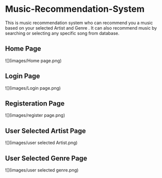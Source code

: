# Music-Recommendation-System
This is music recommendation system who can recommend you a music based on your selected Artist and Genre . It can also recommend music by searching or selecting any specific song from database.


## Home Page
![](images/Home page.png)

## Login Page
![](images/Login page.png)

## Registeration Page
![](images/register page.png)

## User Selected Artist Page
![](images/user selected Artist.png)

## User Selected Genre Page
![](images/user selected genre.png)
